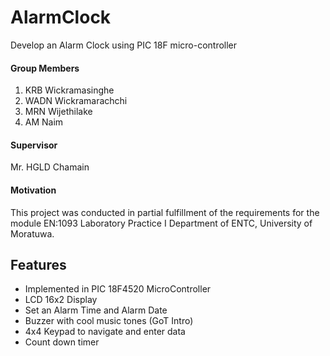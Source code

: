 # AlarmClock
Develop an Alarm Clock using PIC 18F micro-controller

#### Group Members 
1. KRB Wickramasinghe
2. WADN Wickramarachchi
3. MRN Wijethilake 
4. AM Naim

#### Supervisor
  Mr. HGLD Chamain

#### Motivation 
  This project was conducted in partial fulfillment of the requirements for the module EN:1093 Laboratory Practice I 
  Department of ENTC,
  University of Moratuwa.

## Features 
  * Implemented in PIC 18F4520 MicroController
  * LCD 16x2 Display
  * Set an Alarm Time and Alarm Date
  * Buzzer with cool music tones (GoT Intro)
  * 4x4 Keypad to navigate and enter data
  * Count down timer
